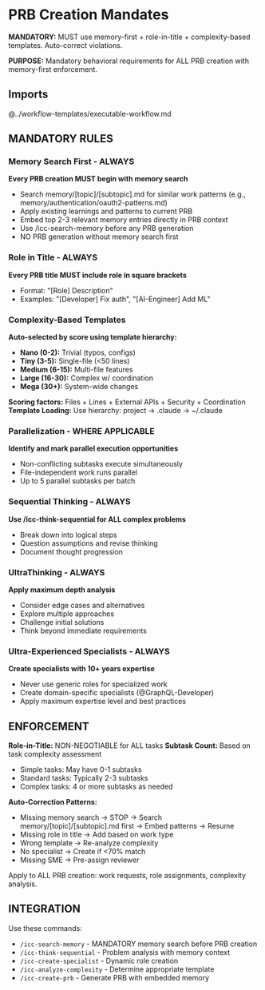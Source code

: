 # PRB Creation Mandates

**MANDATORY:** MUST use memory-first + role-in-title + complexity-based templates. Auto-correct violations.

**PURPOSE:** Mandatory behavioral requirements for ALL PRB creation with memory-first enforcement.

## Imports
@../workflow-templates/executable-workflow.md

## MANDATORY RULES

### Memory Search First - ALWAYS
**Every PRB creation MUST begin with memory search**
- Search memory/[topic]/[subtopic].md for similar work patterns (e.g., memory/authentication/oauth2-patterns.md)
- Apply existing learnings and patterns to current PRB
- Embed top 2-3 relevant memory entries directly in PRB context
- Use /icc-search-memory before any PRB generation
- NO PRB generation without memory search first

### Role in Title - ALWAYS
**Every PRB title MUST include role in square brackets**
- Format: "[Role] Description"
- Examples: "[Developer] Fix auth", "[AI-Engineer] Add ML"

### Complexity-Based Templates
**Auto-selected by score using template hierarchy:**
- **Nano (0-2):** Trivial (typos, configs)
- **Tiny (3-5):** Single-file (<50 lines)
- **Medium (6-15):** Multi-file features
- **Large (16-30):** Complex w/ coordination
- **Mega (30+):** System-wide changes

**Scoring factors:** Files + Lines + External APIs + Security + Coordination
**Template Loading:** Use hierarchy: project → .claude → ~/.claude

### Parallelization - WHERE APPLICABLE
**Identify and mark parallel execution opportunities**
- Non-conflicting subtasks execute simultaneously
- File-independent work runs parallel
- Up to 5 parallel subtasks per batch

### Sequential Thinking - ALWAYS
**Use /icc-think-sequential for ALL complex problems**
- Break down into logical steps
- Question assumptions and revise thinking
- Document thought progression

### UltraThinking - ALWAYS  
**Apply maximum depth analysis**
- Consider edge cases and alternatives
- Explore multiple approaches
- Challenge initial solutions
- Think beyond immediate requirements

### Ultra-Experienced Specialists - ALWAYS
**Create specialists with 10+ years expertise**
- Never use generic roles for specialized work
- Create domain-specific specialists (@GraphQL-Developer)
- Apply maximum expertise level and best practices

## ENFORCEMENT

**Role-in-Title:** NON-NEGOTIABLE for ALL tasks
**Subtask Count:** Based on task complexity assessment
- Simple tasks: May have 0-1 subtasks
- Standard tasks: Typically 2-3 subtasks
- Complex tasks: 4 or more subtasks as needed

**Auto-Correction Patterns:**
- Missing memory search → STOP → Search memory/[topic]/[subtopic].md first → Embed patterns → Resume
- Missing role in title → Add based on work type
- Wrong template → Re-analyze complexity
- No specialist → Create if <70% match
- Missing SME → Pre-assign reviewer

Apply to ALL PRB creation: work requests, role assignments, complexity analysis.

## INTEGRATION

Use these commands:
- `/icc-search-memory` - MANDATORY memory search before PRB creation
- `/icc-think-sequential` - Problem analysis with memory context
- `/icc-create-specialist` - Dynamic role creation
- `/icc-analyze-complexity` - Determine appropriate template
- `/icc-create-prb` - Generate PRB with embedded memory